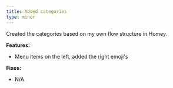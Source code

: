 ```yaml
---
title: Added categories
type: minor
---
```


Created the categories based on my own flow structure in Homey.

**Features:**

* Menu items on the left, added the right emoji's 

**Fixes:**

* N/A
